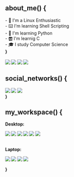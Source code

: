 ## about_me() { 
<div>
 - 🐧 I'm a Linux Enthusiastic <br>
 - ⌨️ I'm learning Shell Scripting <br>
 - 🐍 I'm learning Python <br>
 - 🆎 I'm learnig C <br>
 - 🎓 I study Computer Science <br>
 <strong>}<strong/>
</div><br>

 <div>
  <a target="_blank"> <img src="https://img.shields.io/badge/Gnu/Linux-CCCCCC?style=for-the-badge&logo=linux&logoColor=black"></a>
  <a target="_blank"> <img src="https://img.shields.io/badge/Shell-121011?style=for-the-badge&logo=gnu-bash&logoColor=white"></a>
  <a target="_blank"> <img src="https://img.shields.io/badge/Python-3776AB?style=for-the-badge&logo=python&logoColor=yellow"></a>
  <a target="_blank"> <img src="https://img.shields.io/badge/-121011?style=for-the-badge&logo=C&logoColor=white"></a>
</div>

## social_networks() {
<div>
  <a href="https://www.linkedin.com/in/fabricio-esper/" target="_blank"><img src="https://img.shields.io/badge/LinkedIn-0077B5?style=for-the-badge&logo=linkedin&logoColor=white target="_blank"></a>
  <a href="https://instagram.com/fabricio.tar.gz" target="_blank"><img src="https://img.shields.io/badge/-Instagram-%23E4405F?style=for-the-badge&logo=instagram&logoColor=white" target="_blank"></a>
  <a href = "mailto:fabricio_esper@outlook.com"><img src="https://img.shields.io/badge/-Outlook-0078D4?style=for-the-badge&logo=microsoft-outlook&logoColor=white" target="_blank"></a> <br>
 <strong>}<strong/>
</div>

## my_workspace() { 
  Desktop:
  <div>
    <a target="_blank"> <img src="https://img.shields.io/badge/Asus-Prime_B450M-999999?style=for-the-badge"></a>
    <a target="_blank"> <img src="https://img.shields.io/badge/Pop!OS_21.10-48b9c7?style=for-the-badge&logo=linux&logoColor=white"></a>
    <a target="_blank"> <img src="https://img.shields.io/badge/Windows_10-0071C5?style=for-the-badge&logo=windows&logoColor=white"></a>
    <a target="_blank"> <img src="https://img.shields.io/badge/Ryzen_5_2600X-ED1C24?style=for-the-badge&logo=amd&logoColor=white"></a>
    <a target="_blank"> <img src="https://img.shields.io/badge/16GB-CCCCCC?style=for-the-badge"></a>
    <a target="_blank"> <img src="https://img.shields.io/badge/RTX_2070-76B900?style=for-the-badge&logo=nvidia&logoColor=white"></a>
  </div><br>
  
  Laptop:
  <div>
    <a target="_blank"> <img src="https://img.shields.io/badge/Lenovo-Ideapad_3-999999?style=for-the-badge"></a>
    <a target="_blank"> <img src="https://img.shields.io/badge/Pop!OS_21.10-48b9c7?style=for-the-badge&logo=linux&logoColor=white"></a>
    <a target="_blank"> <img src="https://img.shields.io/badge/Ryzen_5_5500U-ED1C24?style=for-the-badge&logo=amd&logoColor=white"></a>
    <a target="_blank"> <img src="https://img.shields.io/badge/8GB-CCCCCC?style=for-the-badge"></a>
  </div>

 <strong>}<strong/>
